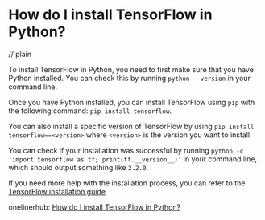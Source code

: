 # How do I install TensorFlow in Python?
// plain

To install TensorFlow in Python, you need to first make sure that you have Python installed. You can check this by running `python --version` in your command line.

Once you have Python installed, you can install TensorFlow using `pip` with the following command: `pip install tensorflow`.

You can also install a specific version of TensorFlow by using `pip install tensorflow==<version>` where `<version>` is the version you want to install.

You can check if your installation was successful by running `python -c 'import tensorflow as tf; print(tf.__version__)'` in your command line, which should output something like `2.2.0`.

If you need more help with the installation process, you can refer to the [TensorFlow installation guide](https://www.tensorflow.org/install).

onelinerhub: [How do I install TensorFlow in Python?](https://onelinerhub.com/python-tensorflow/how-do-i-install-tensorflow-in-python)